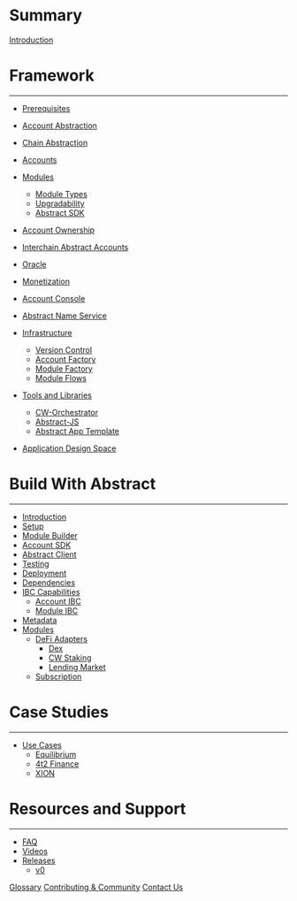 # Summary

[Introduction](./0_introduction.md)

# Framework
---

- [Prerequisites](./3_framework/0_technologies.md)
- [Account Abstraction](./3_framework/2_account_abstraction.md)
- [Chain Abstraction](./3_framework/2_chain_abstraction.md)
- [Accounts](./3_framework/3_architecture.md)
- [Modules](./3_framework/5_modules.md)
    - [Module Types](./3_framework/6_module_types.md)
    - [Upgradability](./3_framework/7_upgradability.md)
    - [Abstract SDK](./3_framework/1_abstract_sdk.md)
- [Account Ownership](./3_framework/4_ownership.md)
- [Interchain Abstract Accounts](./3_framework/8_ibc.md)
- [Oracle](./5_platform/7_oracle.md)
- [Monetization](./5_platform/6_monetization.md)
- [Account Console](./5_platform/4_account_console.md)
- [Abstract Name Service](./5_platform/1_ans.md)

- [Infrastructure](./5_platform/index.md)
    - [Version Control](./5_platform/2_version_control.md)
    - [Account Factory](./5_platform/3_account_factory.md)
    - [Module Factory](./5_platform/5_module_factory.md)
    - [Module Flows](./5_platform/8_modules.md)

- [Tools and Libraries](1_products/index.md)
  - [CW-Orchestrator](./1_products/1_cw_orchestrator.md)
  - [Abstract-JS](./1_products/4_abstract_js.md)
  - [Abstract App Template](./1_products/2_abstract_app_template.md)
  <!-- - [Abstract Testing](./1_products/3_abstract_testing.md) -->

- [Application Design Space](./2_introduction/1_design_space.md)

# Build With Abstract
---

- [Introduction](./4_get_started/1_index.md)
- [Setup](./4_get_started/2_installation.md)
- [Module Builder](./4_get_started/3_module_builder.md)
- [Account SDK](./4_get_started/4_sdk.md)
- [Abstract Client](./4_get_started/5_abstract_client.md)
- [Testing](./4_get_started/6_module_testing.md)
- [Deployment](./4_get_started/7_module_deployment.md)
- [Dependencies](./4_get_started/8_dependencies.md)
- [IBC Capabilities](./4_get_started/10_ibc_capabilities.md)
  - [Account IBC](./ibc/account-ibc.md)
  - [Module IBC](./ibc/module-ibc.md)
- [Metadata](./4_get_started/9_metadata.md)
- [Modules](./modules/index.md)
    - [DeFi Adapters](./modules/defi-adapters.md)
        - [Dex](./modules/dex.md)
        - [CW Staking](./modules/cw-staking.md)
        - [Lending Market](./modules/lending-market.md)
    - [Subscription](./modules/subscription.md)

# Case Studies
---

- [Use Cases](./7_use_cases/index.md)
    - [Equilibrium](./7_use_cases/1_equilibrium.md)
    - [4t2 Finance](./7_use_cases/2_4t2.md)
    - [XION](./7_use_cases/3_xion.md)


# Resources and Support

---

- [FAQ](./video_and_content/faq.md)
- [Videos](./video_and_content/videos.md)
- [Releases](./releases/index.md)
    - [v0](./releases/v0.md)

[Glossary](./9_glossary.md)
[Contributing & Community](./contributing.md)
[Contact Us](./11_contact.md)


<!-- -Introduction
   -Brief overview of Abstract and its core principles.
   -Account Abstraction
   -Architecture
   -Modules - overview of modular architecture
   -Governance
   -Value Proposition - Overview of benefits for developers

-Getting Started
   -Installation - guide to get started with Abstraction
   -Account Creation
   -SDK
   -Module Development
       -Create, deploy, and integrate
       -Best practices

-Use Cases
   -Equilibrium/4t2 example
   -Inspiration and guidance for developers to explore new possibilities with Abstract.

-Resources and Support
   -Additional documentation, tutorials, guides
   -Contributing/Community
   -FAQ
   -Discord/Abstract links -->
